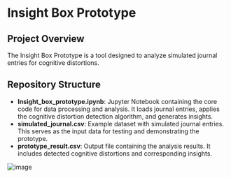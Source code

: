 # Insight Box Prototype

## Project Overview
The Insight Box Prototype is a tool designed to analyze simulated journal entries for cognitive distortions. 

## Repository Structure

- **Insight_box_prototype.ipynb**: Jupyter Notebook containing the core code for data processing and analysis. It loads journal entries, applies the cognitive distortion detection algorithm, and generates insights.
- **simulated_journal.csv**: Example dataset with simulated journal entries. This serves as the input data for testing and demonstrating the prototype.
- **prototype_result.csv**: Output file containing the analysis results. It includes detected cognitive distortions and corresponding insights.

![image](https://github.com/user-attachments/assets/7b3ae7b8-762e-48fd-803f-74c7c0d4f90e)
